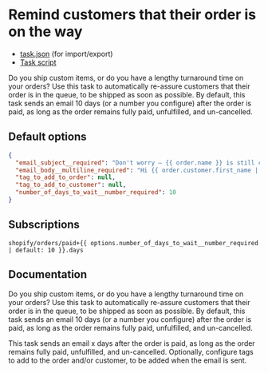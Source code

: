 # Remind customers that their order is on the way

* [task.json](../../tasks/remind-customers-that-their-order-is-on-the-way.json) (for import/export)
* [Task script](./script.liquid)

Do you ship custom items, or do you have a lengthy turnaround time on your orders? Use this task to automatically re-assure customers that their order is in the queue, to be shipped as soon as possible. By default, this task sends an email 10 days (or a number you configure) after the order is paid, as long as the order remains fully paid, unfulfilled, and un-cancelled.

## Default options

```json
{
  "email_subject__required": "Don't worry – {{ order.name }} is still coming!",
  "email_body__multiline_required": "Hi {{ order.customer.first_name | default: \"there\" }},\n\nThank you for your order! We're writing to let you know that your order is still enqueued, and will be shipped to you as soon as it's ready. :)\n\nJust reply to this email if you have any questions.\n\nThanks,\n{{ shop.name }}",
  "tag_to_add_to_order": null,
  "tag_to_add_to_customer": null,
  "number_of_days_to_wait__number_required": 10
}
```

## Subscriptions

```liquid
shopify/orders/paid+{{ options.number_of_days_to_wait__number_required | default: 10 }}.days
```

## Documentation

Do you ship custom items, or do you have a lengthy turnaround time on your orders? Use this task to automatically re-assure customers that their order is in the queue, to be shipped as soon as possible. By default, this task sends an email 10 days (or a number you configure) after the order is paid, as long as the order remains fully paid, unfulfilled, and un-cancelled.

This task sends an email x days after the order is paid, as long as the order remains fully paid, unfulfilled, and un-cancelled. Optionally, configure tags to add to the order and/or customer, to be added when the email is sent.
